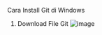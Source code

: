 Cara Install Git di Windows
1. Download File Git
 ![image](https://user-images.githubusercontent.com/91444126/135015542-8307ee71-fd19-47e0-a9ca-ffb80403f37f.png)

